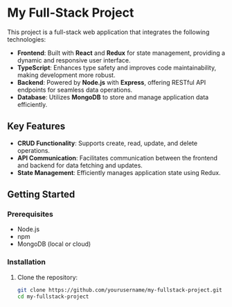 # My Full-Stack Project

This project is a full-stack web application that integrates the following technologies:

- **Frontend**: Built with **React** and **Redux** for state management, providing a dynamic and responsive user interface.
- **TypeScript**: Enhances type safety and improves code maintainability, making development more robust.
- **Backend**: Powered by **Node.js** with **Express**, offering RESTful API endpoints for seamless data operations.
- **Database**: Utilizes **MongoDB** to store and manage application data efficiently.

## Key Features
- **CRUD Functionality**: Supports create, read, update, and delete operations.
- **API Communication**: Facilitates communication between the frontend and backend for data fetching and updates.
- **State Management**: Efficiently manages application state using Redux.

## Getting Started

### Prerequisites
- Node.js
- npm
- MongoDB (local or cloud)

### Installation

1. Clone the repository:
   ```bash
   git clone https://github.com/yourusername/my-fullstack-project.git
   cd my-fullstack-project
